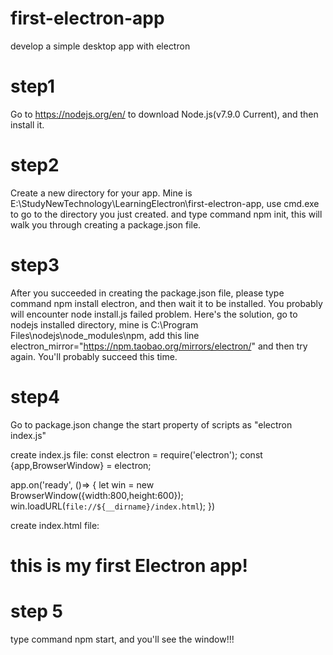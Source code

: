 # first-electron-app
develop a simple desktop app with electron

# step1
Go to https://nodejs.org/en/ to download Node.js(v7.9.0 Current), and then install it.

# step2
Create a new directory for your app. Mine is E:\StudyNewTechnology\LearningElectron\first-electron-app, use cmd.exe to go to the directory you just created.
and type command npm init, this will walk you through creating a package.json file.

# step3
After you succeeded in creating the package.json file, please type command npm install electron, and then wait it to be installed. You probably will encounter node install.js failed problem.
Here's the solution, go to nodejs installed directory, mine is C:\Program Files\nodejs\node_modules\npm\, add this line electron_mirror="https://npm.taobao.org/mirrors/electron/" and then try again.
You'll probably succeed this time.

# step4
Go to package.json change the start property of scripts as "electron index.js"

create index.js file:
const electron = require('electron');
const {app,BrowserWindow} = electron;

app.on('ready', ()=>
{
    let win = new BrowserWindow({width:800,height:600});
    win.loadURL(`file://${__dirname}/index.html`);
})

create index.html file:
<!doc html>
<head>
<title>
wuxu's first electron app
</title>
</head>

<body>
<h1>this is my first Electron app!</h1>

</body>

</html>

# step 5
type command npm start, and you'll see the window!!!